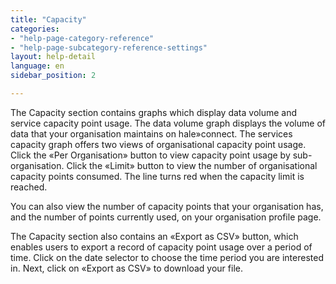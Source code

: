 ```yaml
---
title: "Capacity"
categories:
- "help-page-category-reference"
- "help-page-subcategory-reference-settings"
layout: help-detail
language: en
sidebar_position: 2

---
```


The Capacity section contains graphs which display data volume and service capacity point usage. The data volume graph displays the volume of data that your organisation maintains on hale»connect. The services capacity graph offers two views of organisational capacity point usage. Click the &laquo;Per Organisation&raquo; button to view capacity point usage by sub-organisation. Click the &laquo;Limit&raquo; button to view the number of organisational capacity points consumed. The line turns red when the capacity limit is reached.

You can also view the number of capacity points that your organisation has, and the number of points currently used, on your organisation profile page.

The Capacity section also contains an &laquo;Export as CSV&raquo; button, which enables users to export a record of capacity point usage over a period of time. Click on the date selector to choose the time period you are interested in. Next, click on &laquo;Export as CSV&raquo; to download your file.
